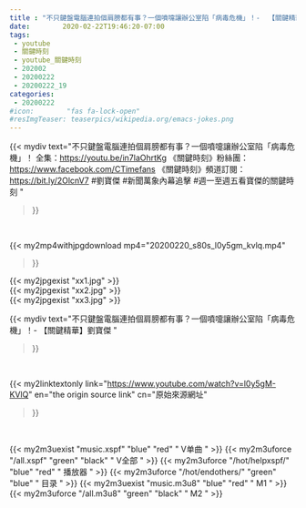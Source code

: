 ```yaml
---
title : "不只鍵盤電腦連拍個肩膀都有事？一個噴嚏讓辦公室陷「病毒危機」！-  【關鍵精華】劉寶傑 "
date:        2020-02-22T19:46:20-07:00
tags:
 - youtube
 - 關鍵時刻
 - youtube_關鍵時刻
 - 202002
 - 20200222
 - 20200222_19
categories:
 - 20200222
#icon:        "fas fa-lock-open"
#resImgTeaser: teaserpics/wikipedia.org/emacs-jokes.png
---
```


{{< mydiv text="不只鍵盤電腦連拍個肩膀都有事？一個噴嚏讓辦公室陷「病毒危機」！ 全集：https://youtu.be/in7laOhrtKg  《關鍵時刻》粉絲團：https://www.facebook.com/CTimefans 《關鍵時刻》頻道訂閱：https://bit.ly/2OlcnV7  #劉寶傑 #新聞萬象內幕追擊 #週一至週五看寶傑的關鍵時刻 "
>}}
<br>


{{< my2mp4withjpgdownload mp4="20200220_s80s_l0y5gm_kvlq.mp4"
>}}

{{< my2jpgexist "xx1.jpg" >}}<br>
{{< my2jpgexist "xx2.jpg" >}}<br>
{{< my2jpgexist "xx3.jpg" >}}<br>



{{< mydiv text="不只鍵盤電腦連拍個肩膀都有事？一個噴嚏讓辦公室陷「病毒危機」！-  【關鍵精華】劉寶傑 "
>}}
<br>

{{< my2linktextonly link="https://www.youtube.com/watch?v=l0y5gM-KVlQ"
en="the origin source link" cn="原始來源網址"
>}}


<br>

{{< my2m3uexist "music.xspf"        "blue"   "red"    " V单曲 " >}} {{< my2m3uforce "/all.xspf"         "green"  "black"  " V全部 " >}} {{< my2m3uforce "/hot/helpxspf/"    "blue"   "red"    " 播放器 " >}} {{< my2m3uforce "/hot/endothers/"   "green"  "blue"   " 目录 " >}} {{< my2m3uexist "music.m3u8"        "blue"   "red"    " M1 " >}} {{< my2m3uforce "/all.m3u8"         "green"  "black"  " M2 " >}} 
